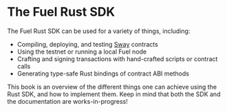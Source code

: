# The Fuel Rust SDK

<!-- This section should explain what the Fuel Rust SDK can be used for -->
<!-- fuels_rs:example:start -->
The Fuel Rust SDK can be used for a variety of things, including:

- Compiling, deploying, and testing [Sway](https://github.com/FuelLabs/sway) contracts
- Using the testnet or running a local Fuel node
- Crafting and signing transactions with hand-crafted scripts or contract calls
- Generating type-safe Rust bindings of contract ABI methods
<!-- fuels_rs:example:end -->

This book is an overview of the different things one can achieve using the Rust SDK, and how to implement them. Keep in mind that both the SDK and the documentation are works-in-progress!

